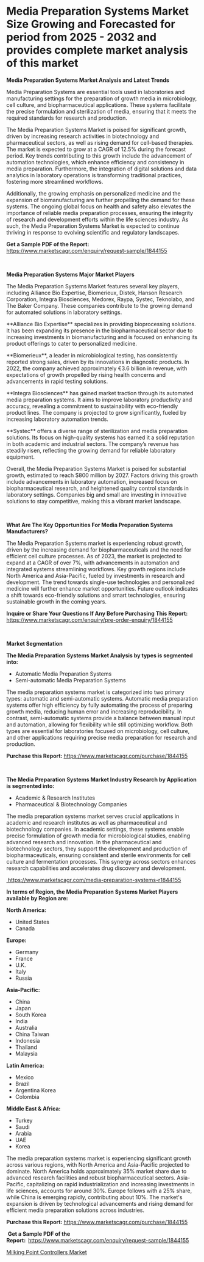 <p><h1>Media Preparation Systems Market Size Growing and Forecasted for period from 2025 - 2032 and provides complete market analysis of this market</h1></p><p><strong>Media Preparation Systems Market Analysis and Latest Trends</strong></p>
<p><p>Media Preparation Systems are essential tools used in laboratories and manufacturing settings for the preparation of growth media in microbiology, cell culture, and biopharmaceutical applications. These systems facilitate the precise formulation and sterilization of media, ensuring that it meets the required standards for research and production.</p><p>The Media Preparation Systems Market is poised for significant growth, driven by increasing research activities in biotechnology and pharmaceutical sectors, as well as rising demand for cell-based therapies. The market is expected to grow at a CAGR of 12.5% during the forecast period. Key trends contributing to this growth include the advancement of automation technologies, which enhance efficiency and consistency in media preparation. Furthermore, the integration of digital solutions and data analytics in laboratory operations is transforming traditional practices, fostering more streamlined workflows.</p><p>Additionally, the growing emphasis on personalized medicine and the expansion of biomanufacturing are further propelling the demand for these systems. The ongoing global focus on health and safety also elevates the importance of reliable media preparation processes, ensuring the integrity of research and development efforts within the life sciences industry. As such, the Media Preparation Systems Market is expected to continue thriving in response to evolving scientific and regulatory landscapes.</p></p>
<p><strong>Get a Sample PDF of the Report:&nbsp;</strong> <a href="https://www.marketscagr.com/enquiry/request-sample/1844155?utm_campaign=2304&utm_medium=2&utm_source=Github&utm_content=ia&utm_term=12042025&utm_id=media-preparation-systems">https://www.marketscagr.com/enquiry/request-sample/1844155</a></p>
<p>&nbsp;</p>
<p><strong>Media Preparation Systems Major Market Players</strong></p>
<p><p>The Media Preparation Systems Market features several key players, including Alliance Bio Expertise, Biomerieux, Distek, Hanson Research Corporation, Integra Biosciences, Medorex, Raypa, Systec, Teknolabo, and The Baker Company. These companies contribute to the growing demand for automated solutions in laboratory settings.</p><p>**Alliance Bio Expertise** specializes in providing bioprocessing solutions. It has been expanding its presence in the biopharmaceutical sector due to increasing investments in biomanufacturing and is focused on enhancing its product offerings to cater to personalized medicine.</p><p>**Biomerieux**, a leader in microbiological testing, has consistently reported strong sales, driven by its innovations in diagnostic products. In 2022, the company achieved approximately €3.6 billion in revenue, with expectations of growth propelled by rising health concerns and advancements in rapid testing solutions.</p><p>**Integra Biosciences** has gained market traction through its automated media preparation systems. It aims to improve laboratory productivity and accuracy, revealing a commitment to sustainability with eco-friendly product lines. The company is projected to grow significantly, fueled by increasing laboratory automation trends.</p><p>**Systec** offers a diverse range of sterilization and media preparation solutions. Its focus on high-quality systems has earned it a solid reputation in both academic and industrial sectors. The company’s revenue has steadily risen, reflecting the growing demand for reliable laboratory equipment.</p><p>Overall, the Media Preparation Systems Market is poised for substantial growth, estimated to reach $800 million by 2027. Factors driving this growth include advancements in laboratory automation, increased focus on biopharmaceutical research, and heightened quality control standards in laboratory settings. Companies big and small are investing in innovative solutions to stay competitive, making this a vibrant market landscape.</p></p>
<p>&nbsp;</p>
<p><strong>What Are The Key Opportunities For Media Preparation Systems Manufacturers?</strong></p>
<p><p>The Media Preparation Systems market is experiencing robust growth, driven by the increasing demand for biopharmaceuticals and the need for efficient cell culture processes. As of 2023, the market is projected to expand at a CAGR of over 7%, with advancements in automation and integrated systems streamlining workflows. Key growth regions include North America and Asia-Pacific, fueled by investments in research and development. The trend towards single-use technologies and personalized medicine will further enhance market opportunities. Future outlook indicates a shift towards eco-friendly solutions and smart technologies, ensuring sustainable growth in the coming years.</p></p>
<p><strong>Inquire or Share Your Questions If Any Before Purchasing This Report:</strong> <a href="https://www.marketscagr.com/enquiry/pre-order-enquiry/1844155?utm_campaign=2304&utm_medium=2&utm_source=Github&utm_content=ia&utm_term=12042025&utm_id=media-preparation-systems">https://www.marketscagr.com/enquiry/pre-order-enquiry/1844155</a></p>
<p>&nbsp;</p>
<p><strong>Market Segmentation</strong></p>
<p><strong>The Media Preparation Systems Market Analysis by types is segmented into:</strong></p>
<p><ul><li>Automatic Media Preparation Systems</li><li>Semi-automatic Media Preparation Systems</li></ul></p>
<p><p>The media preparation systems market is categorized into two primary types: automatic and semi-automatic systems. Automatic media preparation systems offer high efficiency by fully automating the process of preparing growth media, reducing human error and increasing reproducibility. In contrast, semi-automatic systems provide a balance between manual input and automation, allowing for flexibility while still optimizing workflow. Both types are essential for laboratories focused on microbiology, cell culture, and other applications requiring precise media preparation for research and production.</p></p>
<p><strong>Purchase this Report:&nbsp;</strong><a href="https://www.marketscagr.com/purchase/1844155?utm_campaign=2304&utm_medium=2&utm_source=Github&utm_content=ia&utm_term=12042025&utm_id=media-preparation-systems">https://www.marketscagr.com/purchase/1844155</a></p>
<p>&nbsp;</p>
<p><strong>The Media Preparation Systems Market Industry Research by Application is segmented into:</strong></p>
<p><ul><li>Academic & Research Institutes</li><li>Pharmaceutical & Biotechnology Companies</li></ul></p>
<p><p>The media preparation systems market serves crucial applications in academic and research institutes as well as pharmaceutical and biotechnology companies. In academic settings, these systems enable precise formulation of growth media for microbiological studies, enabling advanced research and innovation. In the pharmaceutical and biotechnology sectors, they support the development and production of biopharmaceuticals, ensuring consistent and sterile environments for cell culture and fermentation processes. This synergy across sectors enhances research capabilities and accelerates drug discovery and development.</p></p>
<p><a href="https://www.marketscagr.com/media-preparation-systems-r1844155?utm_campaign=2304&utm_medium=2&utm_source=Github&utm_content=ia&utm_term=12042025&utm_id=media-preparation-systems">&nbsp;https://www.marketscagr.com/media-preparation-systems-r1844155</a></p>
<p><strong>In terms of Region, the Media Preparation Systems Market Players available by Region are:</strong></p>
<p>
    <p> <strong> North America: </strong>
        <ul>
            <li>United States</li>
            <li>Canada</li>
        </ul>
        </p> 
    <p> <strong> Europe: </strong>
        <ul>
            <li>Germany</li>
            <li>France</li>
            <li>U.K.</li>
            <li>Italy</li>
            <li>Russia</li>
        </ul>
        </p> 
    <p> <strong> Asia-Pacific: </strong>
        <ul>
            <li>China</li>
            <li>Japan</li>
            <li>South Korea</li>
            <li>India</li>
            <li>Australia</li>
            <li>China Taiwan</li>
            <li>Indonesia</li>
            <li>Thailand</li>
            <li>Malaysia</li>
        </ul>
        </p> 
    <p> <strong> Latin America: </strong>
        <ul>
            <li>Mexico</li>
            <li>Brazil</li>
            <li>Argentina Korea</li>
            <li>Colombia</li>
        </ul>
        </p> 
    <p> <strong> Middle East & Africa: </strong>
        <ul>
            <li>Turkey</li>
            <li>Saudi</li>
            <li>Arabia</li>
            <li>UAE</li>
            <li>Korea</li>
        </ul>
    </p>
    </p>
<p><p>The media preparation systems market is experiencing significant growth across various regions, with North America and Asia-Pacific projected to dominate. North America holds approximately 35% market share due to advanced research facilities and robust biopharmaceutical sectors. Asia-Pacific, capitalizing on rapid industrialization and increasing investments in life sciences, accounts for around 30%. Europe follows with a 25% share, while China is emerging rapidly, contributing about 10%. The market's expansion is driven by technological advancements and rising demand for efficient media preparation solutions across industries.</p></p>
<p><strong>Purchase this Report: </strong><a href="https://www.marketscagr.com/purchase/1844155?utm_campaign=2304&utm_medium=2&utm_source=Github&utm_content=ia&utm_term=12042025&utm_id=media-preparation-systems">https://www.marketscagr.com/purchase/1844155</a></p>
<p>&nbsp;<strong>Get a Sample PDF of the Report:&nbsp;&nbsp;</strong><a href="https://www.marketscagr.com/enquiry/request-sample/1844155?utm_campaign=2304&utm_medium=2&utm_source=Github&utm_content=ia&utm_term=12042025&utm_id=media-preparation-systems">https://www.marketscagr.com/enquiry/request-sample/1844155</a></p>
<p><strong></strong></p>
<p><p><a href="https://github.com/ilonaenterline65/Market-Research-Report-List-1/blob/main/milking-point-controllers-market.md?utm_campaign=2304&utm_medium=2&utm_source=Github&utm_content=ia&utm_term=12042025&utm_id=media-preparation-systems">Milking Point Controllers Market</a></p></p>